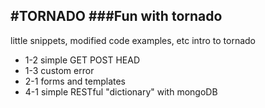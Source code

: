 #TORNADO
###Fun with tornado
---
little snippets, modified code examples, etc
intro to tornado

* 1-2 simple GET POST HEAD
* 1-3 custom error  
* 2-1 forms and templates
* 4-1 simple RESTful "dictionary" with mongoDB
